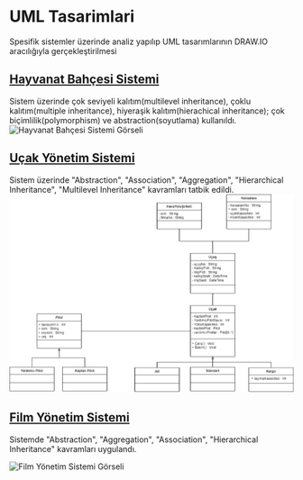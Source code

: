 # UML Tasarimlari
Spesifik sistemler üzerinde analiz yapılıp UML tasarımlarının DRAW.IO aracılığıyla gerçekleştirilmesi

## [Hayvanat Bahçesi Sistemi](https://github.com/muhendisonur/UML-Tasarimlari/tree/main/Hayvanat%20Bah%C3%A7esi%20Sistemi)
Sistem üzerinde çok seviyeli kalıtım(multilevel inheritance), çoklu kalıtım(multiple inheritance), hiyeraşik kalıtım(hierachical inheritance); çok biçimlilik(polymorphism) ve abstraction(soyutlama) kullanıldı.
![Hayvanat Bahçesi Sistemi Görseli](https://github.com/muhendisonur/UML-Tasarimlari/blob/main/Hayvanat%20Bah%C3%A7esi%20Sistemi/hayvanat-bahcesi.jpg?raw=true)

## [Uçak Yönetim Sistemi](https://github.com/muhendisonur/UML-Tasarimlari/tree/main/U%C3%A7ak%20Y%C3%B6netim%20Sistemi)
Sistem üzerinde "Abstraction", "Association", "Aggregation", "Hierarchical Inheritance", "Multilevel Inheritance" kavramları tatbik edildi.
![Uçak Yönetim Sistemi Görseli](https://github.com/muhendisonur/UML-Tasarimlari/blob/main/U%C3%A7ak%20Y%C3%B6netim%20Sistemi/hava-sirketi-tasarim.png?raw=true)


## [Film Yönetim Sistemi](https://github.com/muhendisonur/UML-Tasarimlari/tree/main/Film%20Y%C3%B6netim%20Sistemi)
Sistemde "Abstraction", "Aggregation", "Association", "Hierarchical Inheritance" kavramları uygulandı.

![Film Yönetim Sistemi Görseli](https://github.com/muhendisonur/UML-Tasarimlari/blob/main/Film%20Y%C3%B6netim%20Sistemi/film-kiralama-satma-sistemi.png?raw=true)
